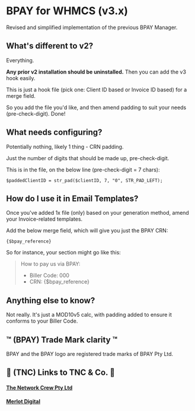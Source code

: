 # BPAY for WHMCS (v3.x)

Revised and simplified implementation of the previous BPAY Manager.

## What's different to v2?

Everything.

**Any prior v2 installation should be uninstalled.** Then you can add the v3 hook easily.

This is just a hook file (pick one: Client ID based or Invoice ID based) for a merge field.

So you add the file you'd like, and then amend padding to suit your needs (pre-check-digit). Done!

## What needs configuring?

Potentially nothing, likely 1 thing - CRN padding.

Just the number of digits that should be made up, pre-check-digit. 

This is in the file, on the below line (pre-check-digit = 7 chars):

    $paddedClientID = str_pad($clientID, 7, "0", STR_PAD_LEFT);

## How do I use it in Email Templates?

Once you've added 1x file (only) based on your generation method, amend your Invoice-related templates.

Add the below merge field, which will give you just the BPAY CRN:

    {$bpay_reference}

So for instance, your section might go like this:

> How to pay us via BPAY:
>
> - Biller Code: 000
> - CRN: {$bpay_reference}

## Anything else to know?

Not really. It's just a MOD10v5 calc, with padding added to ensure it conforms to your Biller Code.

## ™️ (BPAY) Trade Mark clarity ™️

BPAY and the BPAY logo are registered trade marks of BPAY Pty Ltd.

## 🏢 (TNC) Links to TNC & Co. 🏢

#### [The Network Crew Pty Ltd](https://tnc.works)

#### [Merlot Digital](https://merlot.digital)
